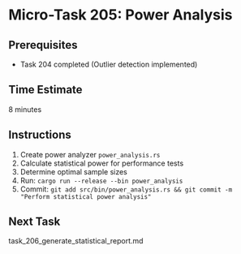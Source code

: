 # Micro-Task 205: Power Analysis

## Prerequisites
- Task 204 completed (Outlier detection implemented)

## Time Estimate
8 minutes

## Instructions
1. Create power analyzer `power_analysis.rs`
2. Calculate statistical power for performance tests
3. Determine optimal sample sizes
4. Run: `cargo run --release --bin power_analysis`
5. Commit: `git add src/bin/power_analysis.rs && git commit -m "Perform statistical power analysis"`

## Next Task
task_206_generate_statistical_report.md